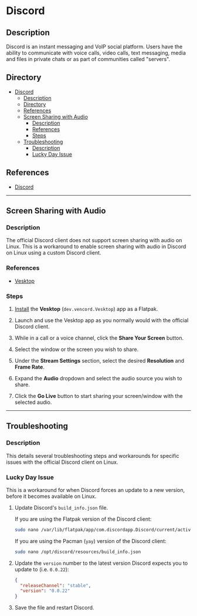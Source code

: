 # Discord

## Description

Discord is an instant messaging and VoIP social platform. Users have the ability to communicate with voice calls, video calls, text messaging, media and files in private chats or as part of communities called "servers".

## Directory

- [Discord](#discord)
  - [Description](#description)
  - [Directory](#directory)
  - [References](#references)
  - [Screen Sharing with Audio](#screen-sharing-with-audio)
    - [Description](#description-1)
    - [References](#references-1)
    - [Steps](#steps)
  - [Troubleshooting](#troubleshooting)
    - [Description](#description-2)
    - [Lucky Day Issue](#lucky-day-issue)

## References

- [Discord](https://discord.com)

---

## Screen Sharing with Audio

### Description

The official Discord client does not support screen sharing with audio on Linux. This is a workaround to enable screen sharing with audio in Discord on Linux using a custom Discord client.

### References

- [Vesktop](https://github.com/Vencord/Vesktop)

### Steps

1. [Install](flatpak.md#install) the **Vesktop** (`dev.vencord.Vesktop`) app as a Flatpak.

2. Launch and use the Vesktop app as you normally would with the official Discord client.

3. While in a call or a voice channel, click the **Share Your Screen** button.

4. Select the window or the screen you wish to share.

5. Under the **Stream Settings** section, select the desired **Resolution** and **Frame Rate**.

6. Expand the **Audio** dropdown and select the audio source you wish to share.

7. Click the **Go Live** button to start sharing your screen/window with the selected audio.

---

## Troubleshooting

### Description

This details several troubleshooting steps and workarounds for specific issues with the official Discord client on Linux.

### Lucky Day Issue

This is a workaround for when Discord forces an update to a new version, before it becomes available on Linux.

1. Update Discord's `build_info.json` file.

    If you are using the Flatpak version of the Discord client:

    ```sh
    sudo nano /var/lib/flatpak/app/com.discordapp.Discord/current/active/files/discord/resources/build_info.json
    ```

    If you are using the Pacman (`yay`) version of the Discord client:

    ```sh
    sudo nano /opt/discord/resources/build_info.json
    ```

2. Update the `version` number to the latest version Discord expects you to update to (i.e. `0.0.22`):

    ```json
    {
      "releaseChannel": "stable",
      "version": "0.0.22"
    }
    ```

3. Save the file and restart Discord.
